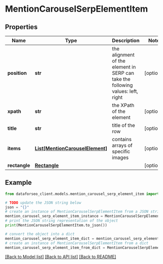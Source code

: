 # MentionCarouselSerpElementItem


## Properties

Name | Type | Description | Notes
------------ | ------------- | ------------- | -------------
**position** | **str** | the alignment of the element in SERP can take the following values: left, right | [optional] 
**xpath** | **str** | the XPath of the element | [optional] 
**title** | **str** | title of the row | [optional] 
**items** | [**List[MentionCarouselElement]**](MentionCarouselElement.md) | contains arrays of specific images | [optional] 
**rectangle** | [**Rectangle**](Rectangle.md) |  | [optional] 

## Example

```python
from dataforseo_client.models.mention_carousel_serp_element_item import MentionCarouselSerpElementItem

# TODO update the JSON string below
json = "{}"
# create an instance of MentionCarouselSerpElementItem from a JSON string
mention_carousel_serp_element_item_instance = MentionCarouselSerpElementItem.from_json(json)
# print the JSON string representation of the object
print(MentionCarouselSerpElementItem.to_json())

# convert the object into a dict
mention_carousel_serp_element_item_dict = mention_carousel_serp_element_item_instance.to_dict()
# create an instance of MentionCarouselSerpElementItem from a dict
mention_carousel_serp_element_item_from_dict = MentionCarouselSerpElementItem.from_dict(mention_carousel_serp_element_item_dict)
```
[[Back to Model list]](../README.md#documentation-for-models) [[Back to API list]](../README.md#documentation-for-api-endpoints) [[Back to README]](../README.md)


